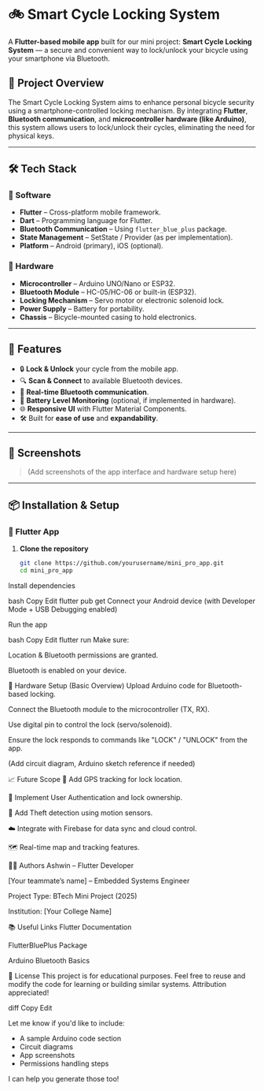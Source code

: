 # 🚲 Smart Cycle Locking System

A **Flutter-based mobile app** built for our mini project: **Smart Cycle Locking System** — a secure and convenient way to lock/unlock your bicycle using your smartphone via Bluetooth.

## 📱 Project Overview

The Smart Cycle Locking System aims to enhance personal bicycle security using a smartphone-controlled locking mechanism. By integrating **Flutter**, **Bluetooth communication**, and **microcontroller hardware (like Arduino)**, this system allows users to lock/unlock their cycles, eliminating the need for physical keys.

---

## 🛠️ Tech Stack

### 📱 Software
- **Flutter** – Cross-platform mobile framework.
- **Dart** – Programming language for Flutter.
- **Bluetooth Communication** – Using `flutter_blue_plus` package.
- **State Management** – SetState / Provider (as per implementation).
- **Platform** – Android (primary), iOS (optional).

### 🔩 Hardware
- **Microcontroller** – Arduino UNO/Nano or ESP32.
- **Bluetooth Module** – HC-05/HC-06 or built-in (ESP32).
- **Locking Mechanism** – Servo motor or electronic solenoid lock.
- **Power Supply** – Battery for portability.
- **Chassis** – Bicycle-mounted casing to hold electronics.

---

## 🚀 Features

- 🔒 **Lock & Unlock** your cycle from the mobile app.
- 🔍 **Scan & Connect** to available Bluetooth devices.
- 📡 **Real-time Bluetooth communication**.
- 🔋 **Battery Level Monitoring** (optional, if implemented in hardware).
- 🌐 **Responsive UI** with Flutter Material Components.
- 🛠️ Built for **ease of use** and **expandability**.

---

## 📸 Screenshots

> (Add screenshots of the app interface and hardware setup here)

---

## 📦 Installation & Setup

### 🔧 Flutter App

1. **Clone the repository**
   ```bash
   git clone https://github.com/yourusername/mini_pro_app.git
   cd mini_pro_app
Install dependencies

bash
Copy
Edit
flutter pub get
Connect your Android device (with Developer Mode + USB Debugging enabled)

Run the app

bash
Copy
Edit
flutter run
Make sure:

Location & Bluetooth permissions are granted.

Bluetooth is enabled on your device.

🤖 Hardware Setup (Basic Overview)
Upload Arduino code for Bluetooth-based locking.

Connect the Bluetooth module to the microcontroller (TX, RX).

Use digital pin to control the lock (servo/solenoid).

Ensure the lock responds to commands like "LOCK" / "UNLOCK" from the app.

(Add circuit diagram, Arduino sketch reference if needed)

📈 Future Scope
📍 Add GPS tracking for lock location.

🔐 Implement User Authentication and lock ownership.

🧠 Add Theft detection using motion sensors.

☁️ Integrate with Firebase for data sync and cloud control.

🗺️ Real-time map and tracking features.

🧑‍💻 Authors
Ashwin – Flutter Developer

[Your teammate’s name] – Embedded Systems Engineer

Project Type: BTech Mini Project (2025)

Institution: [Your College Name]

📚 Useful Links
Flutter Documentation

FlutterBluePlus Package

Arduino Bluetooth Basics

📜 License
This project is for educational purposes. Feel free to reuse and modify the code for learning or building similar systems. Attribution appreciated!

diff
Copy
Edit

Let me know if you'd like to include:
- A sample Arduino code section
- Circuit diagrams
- App screenshots
- Permissions handling steps

I can help you generate those too!







